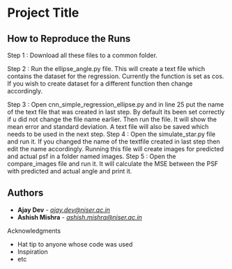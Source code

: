 # Project Title


## How to Reproduce the Runs

Step 1 : Download all these files to a common folder.

Step 2 : Run the ellipse_angle.py file. This will create a text file which contains the dataset for the regression. Currently the function is set as cos. If you wish to create dataset for a different function then change accordingly.

Step 3 : Open cnn_simple_regression_ellipse.py and in line 25 put the name of the text file that was created in last step. By default its been set correctly if u did not change the file name earlier. Then run the file. It will show the mean error and standard deviation. A text file will also be saved which needs to be used in the next step.
Step 4 : Open the simulate_star.py file and run it. If you changed the name of the textfile created in last step then edit the name accordingly. Running this file will create images for predicted and actual psf  in a folder named images.
Step 5 : Open the compare_images file and run it. It will calculate the MSE between the PSF with predicted and actual angle and print it. 




## Authors

* **Ajay Dev** - *ajay.dev@niser.ac.in* 
* **Ashish Mishra** - *ashish.mishra@niser.ac.in* 

Acknowledgments

* Hat tip to anyone whose code was used
* Inspiration
* etc
